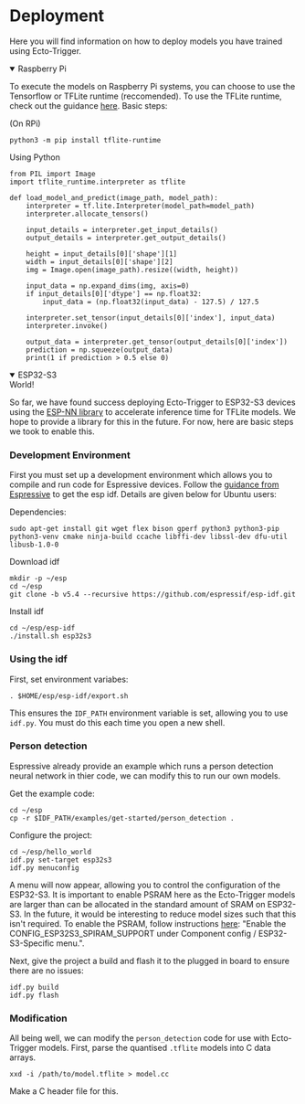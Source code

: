 # Deployment

Here you will find information on how to deploy models you have trained using Ecto-Trigger. 

<details open> <summary>Raspberry Pi</summary>

To execute the models on Raspberry Pi systems, you can choose to use the Tensorflow or TFLite runtime (reccomended). To use the TFLite runtime, check out the guidance [here](https://ai.google.dev/edge/litert/microcontrollers/python). Basic steps:

(On RPi)
```
python3 -m pip install tflite-runtime
```

Using Python
```
from PIL import Image
import tflite_runtime.interpreter as tflite

def load_model_and_predict(image_path, model_path):
    interpreter = tf.lite.Interpreter(model_path=model_path)
    interpreter.allocate_tensors()

    input_details = interpreter.get_input_details()
    output_details = interpreter.get_output_details()

    height = input_details[0]['shape'][1]
    width = input_details[0]['shape'][2]
    img = Image.open(image_path).resize((width, height))

    input_data = np.expand_dims(img, axis=0)
    if input_details[0]['dtype'] == np.float32:
        input_data = (np.float32(input_data) - 127.5) / 127.5

    interpreter.set_tensor(input_details[0]['index'], input_data)
    interpreter.invoke()

    output_data = interpreter.get_tensor(output_details[0]['index'])
    prediction = np.squeeze(output_data)
    print(1 if prediction > 0.5 else 0)
```

</details>

<details open>
  <summary>ESP32-S3</summary>
  World!

So far, we have found success deploying Ecto-Trigger to ESP32-S3 devices using the [ESP-NN library](https://github.com/espressif/esp-nn) to accelerate inference time for TFLite models. We hope to provide a library for this in the future. For now, here are basic steps we took to enable this. 

### Development Environment

First you must set up a development environment which allows you to compile and run code for Espressive devices. Follow the [guidance from Espressive](https://docs.espressif.com/projects/esp-idf/en/stable/esp32s3/get-started/index.html) to get the esp idf. Details are given below for Ubuntu users:

Dependencies:

```
sudo apt-get install git wget flex bison gperf python3 python3-pip python3-venv cmake ninja-build ccache libffi-dev libssl-dev dfu-util libusb-1.0-0
```
Download idf
```
mkdir -p ~/esp
cd ~/esp
git clone -b v5.4 --recursive https://github.com/espressif/esp-idf.git
```
Install idf
```
cd ~/esp/esp-idf
./install.sh esp32s3

```
### Using the idf

First, set environment variabes:
```
. $HOME/esp/esp-idf/export.sh
```
This ensures the `IDF_PATH` environment variable is set, allowing you to use `idf.py`. You must do this each time you open a new shell. 

### Person detection
Espressive already provide an example which runs a person detection neural network in thier code, we can modify this to run our own models. 

Get the example code:
```
cd ~/esp
cp -r $IDF_PATH/examples/get-started/person_detection .
```

Configure the project: 
```
cd ~/esp/hello_world
idf.py set-target esp32s3
idf.py menuconfig
```
A menu will now appear, allowing you to control the configuration of the ESP32-S3. It is important to enable PSRAM here as the Ecto-Trigger models are larger than can be allocated in the standard amount of SRAM on ESP32-S3. In the future, it would be interesting to reduce model sizes such that this isn't required. To enable the PSRAM, follow instructions [here](https://docs.espressif.com/projects/esp-idf/en/release-v4.4/esp32s3/api-guides/flash_psram_config.html): "Enable the CONFIG_ESP32S3_SPIRAM_SUPPORT under Component config / ESP32-S3-Specific menu.". 

Next, give the project a build and flash it to the plugged in board to ensure there are no issues:
```
idf.py build
idf.py flash
```

### Modification
All being well, we can modify the `person_detection` code for use with Ecto-Trigger models. First, parse the quantised `.tflite` models into C data arrays.
```
xxd -i /path/to/model.tflite > model.cc
```
Make a C header file for this. 


</details>




